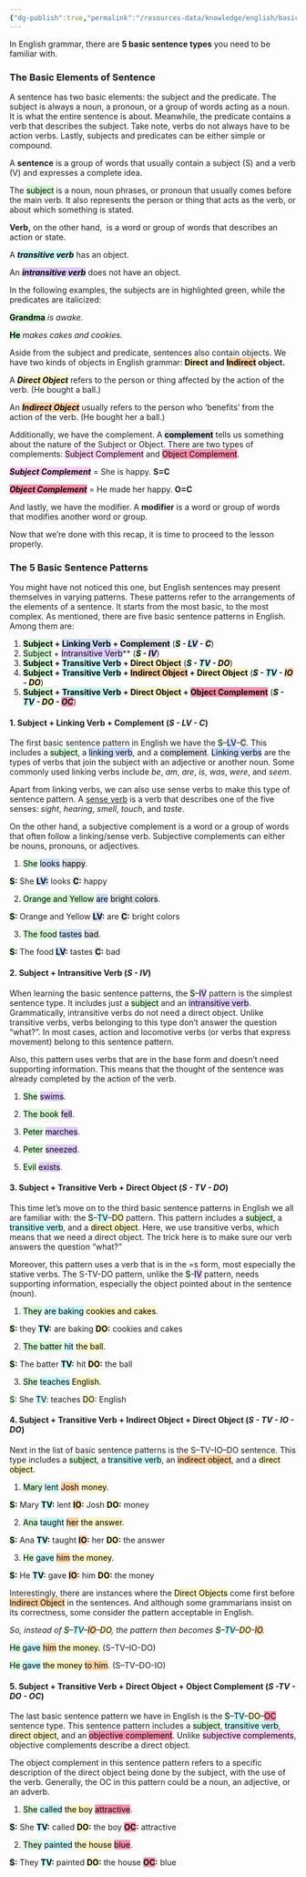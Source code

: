 ```yaml
---
{"dg-publish":true,"permalink":"/resources-data/knowledge/english/basic-sentence-patterns/"}
---
```


In English grammar, there are **5 basic sentence types** you need to be familiar with.

### **The Basic Elements of Sentence**
A sentence has two basic elements: the subject and the predicate. The subject is always a noun, a pronoun, or a group of words acting as a noun. It is what the entire sentence is about. Meanwhile, the predicate contains a verb that describes the subject. Take note, verbs do not always have to be action verbs. Lastly, subjects and predicates can be either simple or compound.

A **sentence** is a group of words that usually contain a subject (S) and a verb (V) and expresses a complete idea.

The <mark style="background: #BBFABBA6;">subject</mark> is a noun, noun phrases, or pronoun that usually comes before the main verb. It also represents the person or thing that acts as the verb, or about which something is stated.

**Verb,** on the other hand,  is a word or group of words that describes an action or state.

A **_<mark style="background: #ABF7F7A6;">transitive verb</mark>_** has an object.

An **_<mark style="background: #D2B3FFA6;">intransitive verb</mark>_** does not have an object.

In the following examples, the subjects are in highlighted green, while the predicates are italicized:

**<mark style="background: #BBFABBA6;">Grandma</mark>** _is awake._

**<mark style="background: #BBFABBA6;">He</mark>** _makes cakes and cookies._

Aside from the subject and predicate, sentences also contain objects. We have two kinds of objects in English grammar: **<mark style="background: #FFF3A3A6;">Direct</mark> and <mark style="background: #FFB86CA6;">Indirect</mark> object.**

A **_<mark style="background: #FFF3A3A6;">Direct Object</mark>_** refers to the person or thing affected by the action of the verb. (He bought a ball.)

An _**<mark style="background: #FFB86CA6;">Indirect Object</mark>**_ usually refers to the person who ‘benefits’ from the action of the verb. (He bought her a ball.)

Additionally, we have the complement. A **<mark style="background: #CACFD9A6;">complement</mark>** tells us something about the nature of the Subject or Object. There are two types of complements: <mark style="background: #FFB8EBA6;">Subject Complement</mark> and <mark style="background: #FF5582A6;">Object Complement</mark>.

_**<mark style="background: #FFB8EBA6;">Subject Complement</mark>**_ = She is happy. **S=C**

_**<mark style="background: #FF5582A6;">Object Complement</mark>**_ = He made her happy. **O=C**

And lastly, we have the modifier. A **modifier** is a word or group of words that modifies another word or group.

Now that we’re done with this recap, it is time to proceed to the lesson properly.

### **The 5 Basic Sentence Patterns**
You might have not noticed this one, but English sentences may present themselves in varying patterns. These patterns refer to the arrangements of the elements of a sentence. It starts from the most basic, to the most complex. As mentioned, there are five basic sentence patterns in English. Among them are:

 1. **<mark style="background: #BBFABBA6;">Subject</mark> + <mark style="background: #ADCCFFA6;">Linking Verb</mark> + <mark style="background: #CACFD9A6;">Complement</mark>** (***<mark style="background: #BBFABBA6;">S</mark> - <mark style="background: #ADCCFFA6;">LV</mark> - <mark style="background: #CACFD9A6;">C</mark>***)
 2. <mark style="background: #BBFABBA6;">Subject</mark> + <mark style="background: #D2B3FFA6;">Intransitive Verb</mark>** (***<mark style="background: #BBFABBA6;">S</mark> - <mark style="background: #D2B3FFA6;">IV</mark>***)
 3. **<mark style="background: #BBFABBA6;">Subject</mark> + <mark style="background: #ABF7F7A6;">Transitive Verb</mark> + <mark style="background: #FFF3A3A6;">Direct Object</mark>** (***<mark style="background: #BBFABBA6;">S</mark> - <mark style="background: #ABF7F7A6;">TV</mark> - <mark style="background: #FFF3A3A6;">DO</mark>***)
 4. **<mark style="background: #BBFABBA6;">Subject</mark> + <mark style="background: #ABF7F7A6;">Transitive Verb</mark> + <mark style="background: #FFB86CA6;">Indirect Object</mark> + <mark style="background: #FFF3A3A6;">Direct Object</mark>** (***<mark style="background: #BBFABBA6;">S</mark> - <mark style="background: #ABF7F7A6;">TV</mark> - <mark style="background: #FFB86CA6;">IO</mark> - <mark style="background: #FFF3A3A6;">DO</mark>***)
 5. **<mark style="background: #BBFABBA6;">Subject</mark> + <mark style="background: #ABF7F7A6;">Transitive Verb</mark> + <mark style="background: #FFF3A3A6;">Direct Object</mark> + <mark style="background: #FF5582A6;">Object Complement</mark>** (***<mark style="background: #BBFABBA6;">S</mark> - <mark style="background: #ABF7F7A6;">TV</mark> - <mark style="background: #FFF3A3A6;">DO</mark> - <mark style="background: #FF5582A6;">OC</mark>***)

#### 1. **Subject + Linking Verb + Complement** (***S - LV - C***)
The first basic sentence pattern in English we have the <mark style="background: #BBFABBA6;">S</mark>–<mark style="background: #ADCCFFA6;">LV</mark>–<mark style="background: #CACFD9A6;">C</mark>. This includes a <mark style="background: #BBFABBA6;">subject</mark>, a <mark style="background: #ADCCFFA6;">linking verb</mark>, and a <mark style="background: #CACFD9A6;">complement</mark>. <mark style="background: #ADCCFFA6;">Linking verbs</mark> are the types of verbs that join the subject with an adjective or another noun. Some commonly used linking verbs include *be*, *am*, *are*, *is*, *was*, *were*, and *seem*.

Apart from linking verbs, we can also use sense verbs to make this type of sentence pattern. A [sense verb](obsidian://open?vault=Obsidian%20Vault&file=English%2FSense%20Verbs) is a verb that describes one of the five senses: *sight*, *hearing*, *smell*, *touch*, and *taste*.

On the other hand, a subjective complement is a word or a group of words that often follow a linking/sense verb. Subjective complements can either be nouns, pronouns, or adjectives.

1. <mark style="background: #BBFABBA6;">She</mark> <mark style="background: #ADCCFFA6;">looks</mark> <mark style="background: #CACFD9A6;">happy</mark>.

**<mark style="background: #BBFABBA6;">S</mark>:** She
**<mark style="background: #ADCCFFA6;">LV:</mark>** looks
**<mark style="background: #CACFD9A6;">C</mark>:** happy

2. <mark style="background: #BBFABBA6;">Orange and Yellow</mark> <mark style="background: #ADCCFFA6;">are</mark> <mark style="background: #CACFD9A6;">bright colors</mark>.

**<mark style="background: #BBFABBA6;">S</mark>:** Orange and Yellow
**<mark style="background: #ADCCFFA6;">LV</mark>:** are
**<mark style="background: #CACFD9A6;">C</mark>:** bright colors

3. <mark style="background: #BBFABBA6;">The food</mark> <mark style="background: #ADCCFFA6;">tastes</mark> <mark style="background: #CACFD9A6;">bad</mark>.

**<mark style="background: #BBFABBA6;">S</mark>:** The food
**<mark style="background: #ADCCFFA6;">LV</mark>:** tastes
**<mark style="background: #CACFD9A6;">C</mark>:** bad
#### 2. **Subject + Intransitive Verb** (***S - IV***)
When learning the basic sentence patterns, the <mark style="background: #BBFABBA6;">S</mark>–<mark style="background: #D2B3FFA6;">IV</mark> pattern is the simplest sentence type. It includes just a <mark style="background: #BBFABBA6;">subject</mark> and an <mark style="background: #D2B3FFA6;">intransitive verb</mark>. Grammatically, intransitive verbs do not need a direct object. Unlike transitive verbs, verbs belonging to this type don’t answer the question “what?”. In most cases, action and locomotive verbs (or verbs that express movement) belong to this sentence pattern.

Also, this pattern uses verbs that are in the base form and doesn’t need supporting information. This means that the thought of the sentence was already completed by the action of the verb.

1. <mark style="background: #BBFABBA6;">She</mark> <mark style="background: #D2B3FFA6;">swims</mark>.

2. <mark style="background: #BBFABBA6;">The book</mark> <mark style="background: #D2B3FFA6;">fell</mark>.

3. <mark style="background: #BBFABBA6;">Peter</mark> <mark style="background: #D2B3FFA6;">marches</mark>.

4. <mark style="background: #BBFABBA6;">Peter</mark> <mark style="background: #D2B3FFA6;">sneezed</mark>.

5. <mark style="background: #BBFABBA6;">Evil</mark> <mark style="background: #D2B3FFA6;">exists</mark>.

#### 3. **Subject + Transitive Verb + Direct Object** (***S - TV - DO***)
This time let’s move on to the third basic sentence patterns in English we all are familiar with: the <mark style="background: #BBFABBA6;">S</mark>–<mark style="background: #ABF7F7A6;">TV</mark>–<mark style="background: #FFF3A3A6;">DO</mark> pattern. This pattern includes a <mark style="background: #BBFABBA6;">subject</mark>, a <mark style="background: #ABF7F7A6;">transitive verb</mark>, and a <mark style="background: #FFF3A3A6;">direct object</mark>. Here, we use transitive verbs, which means that we need a direct object. The trick here is to make sure our verb answers the question “what?”

Moreover, this pattern uses a verb that is in the =s form, most especially the stative verbs. The S-TV-DO pattern, unlike the <mark style="background: #BBFABBA6;">S</mark>-<mark style="background: #D2B3FFA6;">IV</mark> pattern, needs supporting information, especially the object pointed about in the sentence (noun).

1. <mark style="background: #BBFABBA6;">They</mark> <mark style="background: #ABF7F7A6;">are baking</mark> <mark style="background: #FFF3A3A6;">cookies and cakes</mark>.

**<mark style="background: #BBFABBA6;">S</mark>:** they
**<mark style="background: #ABF7F7A6;">TV</mark>:** are baking
**<mark style="background: #FFF3A3A6;">DO</mark>:** cookies and cakes

2. <mark style="background: #BBFABBA6;">The batter</mark> <mark style="background: #ABF7F7A6;">hit</mark> <mark style="background: #FFF3A3A6;">the ball</mark>.

**<mark style="background: #BBFABBA6;">S</mark>:** The batter
**<mark style="background: #ABF7F7A6;">TV</mark>:** hit
**<mark style="background: #FFF3A3A6;">DO</mark>:** the ball

3. <mark style="background: #BBFABBA6;">She</mark> <mark style="background: #ABF7F7A6;">teaches</mark> <mark style="background: #FFF3A3A6;">English</mark>.

<mark style="background: #BBFABBA6;">S</mark>: She
<mark style="background: #ABF7F7A6;">TV</mark>: teaches
<mark style="background: #FFF3A3A6;">DO</mark>: English

#### 4. **Subject + Transitive Verb + Indirect Object + Direct Object** (***S - TV - IO - DO***)
Next in the list of basic sentence patterns is the S–TV–IO–DO sentence. This type includes a <mark style="background: #BBFABBA6;">subject</mark>, a <mark style="background: #ABF7F7A6;">transitive verb</mark>, an <mark style="background: #FFB86CA6;">indirect object</mark>, and a <mark style="background: #FFF3A3A6;">direct object</mark>.

1. <mark style="background: #BBFABBA6;">Mary</mark> <mark style="background: #ABF7F7A6;">lent</mark> <mark style="background: #FFB86CA6;">Josh</mark> <mark style="background: #FFF3A3A6;">money</mark>.

**<mark style="background: #BBFABBA6;">S</mark>:** Mary
**<mark style="background: #ABF7F7A6;">TV</mark>:** lent
**<mark style="background: #FFB86CA6;">IO</mark>:** Josh
**<mark style="background: #FFF3A3A6;">DO</mark>:** money

2. <mark style="background: #BBFABBA6;">Ana</mark> <mark style="background: #ABF7F7A6;">taught</mark> <mark style="background: #FFB86CA6;">her</mark> <mark style="background: #FFF3A3A6;">the answer</mark>.

**<mark style="background: #BBFABBA6;">S</mark>:** Ana
**<mark style="background: #ABF7F7A6;">TV</mark>:** taught
**<mark style="background: #FFB86CA6;">IO</mark>:** her
**<mark style="background: #FFF3A3A6;">DO</mark>:** the answer

3. <mark style="background: #BBFABBA6;">He</mark> <mark style="background: #ABF7F7A6;">gave</mark> <mark style="background: #FFB86CA6;">him</mark> <mark style="background: #FFF3A3A6;">the money</mark>.

**<mark style="background: #BBFABBA6;">S</mark>:** He
**<mark style="background: #ABF7F7A6;">TV</mark>:** gave
**<mark style="background: #FFB86CA6;">IO</mark>:** him
**<mark style="background: #FFF3A3A6;">DO</mark>:** the money

Interestingly, there are instances where the <mark style="background: #FFF3A3A6;">Direct Objects</mark> come first before <mark style="background: #FFB86CA6;">Indirect Object</mark> in the sentences. And although some grammarians insist on its correctness, some consider the pattern acceptable in English.

_So, instead of <mark style="background: #BBFABBA6;">S</mark>–<mark style="background: #ABF7F7A6;">TV</mark>–<mark style="background: #FFB86CA6;">IO</mark>–<mark style="background: #FFF3A3A6;">DO</mark>, the pattern then becomes <mark style="background: #BBFABBA6;">S</mark>–<mark style="background: #ABF7F7A6;">TV</mark>–<mark style="background: #FFF3A3A6;">DO</mark>-<mark style="background: #FFB86CA6;">IO</mark>._

<mark style="background: #BBFABBA6;">He</mark> <mark style="background: #ABF7F7A6;">gave</mark> <mark style="background: #FFB86CA6;">him</mark> <mark style="background: #FFF3A3A6;">the money.</mark> (S–TV–IO-DO)

<mark style="background: #BBFABBA6;">He</mark> <mark style="background: #ABF7F7A6;">gave</mark> <mark style="background: #FFF3A3A6;">the money</mark> <mark style="background: #FFB86CA6;">to him</mark>. (S–TV–DO-IO)
#### 5. **Subject + Transitive Verb + Direct Object + Object Complement** (***S -TV - DO - OC***)
The last basic sentence pattern we have in English is the <mark style="background: #BBFABBA6;">S</mark>–<mark style="background: #ABF7F7A6;">TV</mark>–<mark style="background: #FFF3A3A6;">DO</mark>–<mark style="background: #FF5582A6;">OC</mark> sentence type. This sentence pattern includes a <mark style="background: #BBFABBA6;">subject</mark>, <mark style="background: #ABF7F7A6;">transitive verb</mark>, <mark style="background: #FFF3A3A6;">direct object</mark>, and an <mark style="background: #FF5582A6;">objective complement</mark>. Unlike <mark style="background: #FFB8EBA6;">subjective complements</mark>, objective complements describe a direct object.

The object complement in this sentence pattern refers to a specific description of the direct object being done by the subject, with the use of the verb. Generally, the OC in this pattern could be a noun, an adjective, or an adverb.

1. <mark style="background: #BBFABBA6;">She</mark> <mark style="background: #ABF7F7A6;">called</mark> <mark style="background: #FFF3A3A6;">the boy</mark> <mark style="background: #FF5582A6;">attractive</mark>.

**<mark style="background: #BBFABBA6;">S</mark>:** She
**<mark style="background: #ABF7F7A6;">TV</mark>:** called
**<mark style="background: #FFF3A3A6;">DO</mark>:** the boy
**<mark style="background: #FF5582A6;">OC</mark>:** attractive

2. <mark style="background: #BBFABBA6;">They</mark> <mark style="background: #ABF7F7A6;">painted</mark> <mark style="background: #FFF3A3A6;">the house</mark> <mark style="background: #FF5582A6;">blue</mark>.

**<mark style="background: #BBFABBA6;">S</mark>:** They
**<mark style="background: #ABF7F7A6;">TV</mark>:** painted
**<mark style="background: #FFF3A3A6;">DO</mark>:** the house
**<mark style="background: #FF5582A6;">OC</mark>:** blue

